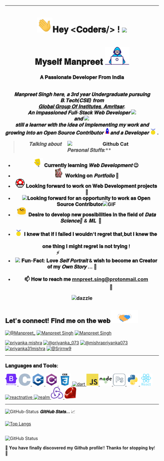 <hr>
 <h1 align="center"><img src="https://github.com/Harshita248/Harshita248/blob/main/Assets/Hi.gif" width="50px">𝐇𝐞𝐲 <𝐂𝐨𝐝𝐞𝐫𝐬/> ! <img src="https://camo.githubusercontent.com/9ba03d053f146a029e7123cb4392c386cb6587a6ccf860c159af83aebf5c6457/68747470733a2f2f6d656469612e67697068792e636f6d2f6d656469612f3754636474484f43786f336d65557650676a2f67697068792e676966" width="45px"> 
 <br>
 <h1 align="center">𝐌𝐲𝐬𝐞𝐥𝐟  𝐌𝐚𝐧𝐩𝐫𝐞𝐞𝐭 <img src="https://github.com/Harshita248/Harshita248/blob/main/Assets/Developer.gif" width="80px">
 </h1>
  <h3 align="center"> 𝐀 𝐏𝐚𝐬𝐬𝐢𝐨𝐧𝐚𝐭𝐞 𝐃𝐞𝐯𝐞𝐥𝐨𝐩𝐞𝐫 𝐅𝐫𝐨𝐦 𝐈𝐧𝐝𝐢𝐚

 <p align="center">
   <em><br>
     𝐌𝐚𝐧𝐩𝐫𝐞𝐞𝐭 𝐒𝐢𝐧𝐠𝐡 𝐡𝐞𝐫𝐞, 𝐚 𝟑𝐫𝐝 𝐲𝐞𝐚𝐫 𝐔𝐧𝐝𝐞𝐫𝐠𝐫𝐚𝐝𝐮𝐚𝐭𝐞 𝐩𝐮𝐫𝐬𝐮𝐢𝐧𝐠 𝐁.𝐓𝐞𝐜𝐡(𝐂𝐒𝐄) 𝐟𝐫𝐨𝐦<br> <a href="https://www.globalinstitutes.edu.in"> <b>𝐆𝐥𝐨𝐛𝐚𝐥 𝐆𝐫𝐨𝐮𝐩 𝐎𝐟 𝐈𝐧𝐬𝐭𝐢𝐭𝐮𝐭𝐞𝐬</b>, 𝐀𝐦𝐫𝐢𝐭𝐬𝐚𝐫</a>. <br>
     𝐀𝐧 𝐢𝐦𝐩𝐚𝐬𝐬𝐢𝐨𝐧𝐞𝐝 <b> 𝐅𝐮𝐥𝐥-𝐒𝐭𝐚𝐜𝐤 𝐖𝐞𝐛 𝐃𝐞𝐯𝐞𝐥𝐨𝐩𝐞𝐫 </b> <img src="https://media.giphy.com/media/7TcdtHOCxo3meUvPgj/giphy.gif" width="30px"><br>𝐚𝐧𝐝</b>&nbsp;<img src="https://camo.githubusercontent.com/cc8200e9d8619863d6bf5168914c577eba582e7b6dcbf5dc05b9f72d49a90d4a/68747470733a2f2f6d656469612e67697068792e636f6d2f6d656469612f376a32686679655663447466322f67697068792e676966" width="50px">&nbsp <br><b>𝐬𝐭𝐢𝐥𝐥 𝐚 𝐥𝐞𝐚𝐫𝐧𝐞𝐫</b>
     𝐰𝐢𝐭𝐡 𝐭𝐡𝐞 𝐢𝐝𝐞𝐚 𝐨𝐟 <b>𝐢𝐦𝐩𝐥𝐞𝐦𝐞𝐧𝐭𝐢𝐧𝐠</b> 𝐦𝐲 𝐰𝐨𝐫𝐤 𝐚𝐧𝐝 𝐠𝐫𝐨𝐰𝐢𝐧𝐠 𝐢𝐧𝐭𝐨 𝐚𝐧 <b> 𝐎𝐩𝐞𝐧 𝐒𝐨𝐮𝐫𝐜𝐞 𝐂𝐨𝐧𝐭𝐫𝐢𝐛𝐮𝐭𝐨𝐫 </b> <img src="https://github.com/Harshita248/Harshita248/blob/main/Assets/Rocket.gif" width="18px">𝐚𝐧𝐝 𝐚
     <b>𝐃𝐞𝐯𝐞𝐥𝐨𝐩𝐞𝐫</b> <img src="https://github.com/Harshita248/Harshita248/blob/main/Assets/Medal.gif" width="20px">&nbsp.
   </em>
 </p>

 <img align="right" width=300px alt="Github Cat" src="https://camo.githubusercontent.com/3b7c592ede97b6138ffd4b1cc1541c2f3b11fd39/687474703a2f2f33312e6d656469612e74756d626c722e636f6d2f31376665613932306666333665663466356238373764353231366137616164392f74756d626c725f6d6f39786a65387a5a34317163626975666f315f313238302e676966" />

 >&nbsp;&nbsp;&nbsp;**********_𝐓𝐚𝐥𝐤𝐢𝐧𝐠 𝐚𝐛𝐨𝐮𝐭 𝐏𝐞𝐫𝐬𝐨𝐧𝐚𝐥 𝐒𝐭𝐮𝐟𝐟𝐬:_************ 

 - <img src="https://github.com/Harshita248/Harshita248/blob/main/Assets/wave.gif" width="30px">&nbsp;𝐂𝐮𝐫𝐫𝐞𝐧𝐭𝐥𝐲 𝐥𝐞𝐚𝐫𝐧𝐢𝐧𝐠 **_𝐖𝐞𝐛 𝐃𝐞𝐯𝐞𝐥𝐨𝐩𝐦𝐞𝐧𝐭_** 😉
 - <img src="https://github.com/Harshita248/Harshita248/blob/main/Assets/gandalf_parrot.gif" width="30px">&nbsp; 𝐖𝐨𝐫𝐤𝐢𝐧𝐠 𝐨𝐧 **_𝐏𝐨𝐫𝐭𝐟𝐨𝐥𝐢𝐨_** 🔭
 - <img src="https://github.com/Harshita248/Harshita248/blob/main/Assets/powerup.gif" width="30px">&nbsp;𝐋𝐨𝐨𝐤𝐢𝐧𝐠 𝐟𝐨𝐫𝐰𝐚𝐫𝐝 𝐭𝐨 𝐰𝐨𝐫𝐤 𝐨𝐧 **𝐖𝐞𝐛 𝐃𝐞𝐯𝐞𝐥𝐨𝐩𝐦𝐞𝐧𝐭 𝐩𝐫𝐨𝐣𝐞𝐜𝐭𝐬** &nbsp;🤝
 - <img src="https://media.giphy.com/media/mG7xN3NU7WeUUGiKjM/giphy.gif" width="30px">𝐋𝐨𝐨𝐤𝐢𝐧𝐠 𝐟𝐨𝐫𝐰𝐚𝐫𝐝 𝐟𝐨𝐫 𝐚𝐧 𝐨𝐩𝐩𝐨𝐫𝐭𝐮𝐧𝐢𝐭𝐲 𝐭𝐨 𝐰𝐨𝐫𝐤 𝐚𝐬 **𝐎𝐩𝐞𝐧 𝐒𝐨𝐮𝐫𝐜𝐞 𝐂𝐨𝐧𝐭𝐫𝐢𝐛𝐮𝐭𝐨𝐫**<img alt="GIF" src="https://camo.githubusercontent.com/3b7c592ede97b6138ffd4b1cc1541c2f3b11fd39/687474703a2f2f33312e6d656469612e74756d626c722e636f6d2f31376665613932306666333665663466356238373764353231366137616164392f74756d626c725f6d6f39786a65387a5a34317163626975666f315f313238302e676966" width="35vw" /> 
 - <img src="https://github.com/Harshita248/Harshita248/blob/main/Assets/happy.gif" width="30px">&nbsp; 𝐃𝐞𝐬𝐢𝐫𝐞 𝐭𝐨 𝐝𝐞𝐯𝐞𝐥𝐨𝐩 𝐧𝐞𝐰 𝐩𝐨𝐬𝐬𝐢𝐛𝐢𝐥𝐢𝐭𝐢𝐞𝐬 𝐢𝐧 𝐭𝐡𝐞 𝐟𝐢𝐞𝐥𝐝 𝐨𝐟 **_𝐃𝐚𝐭𝐚 𝐒𝐜𝐢𝐞𝐧𝐜𝐞🌱 & 𝐌𝐋_** &nbsp;🔭 &nbsp;&nbsp;&nbsp;&nbsp;&nbsp;&nbsp;&nbsp;&nbsp;<br></br>
 - <img src="https://github.com/Harshita248/Harshita248/blob/main/Assets/Medal.gif" width="20px">&nbsp; 𝐈 𝐤𝐧𝐞𝐰 𝐭𝐡𝐚𝐭 𝐢𝐟 𝐈 𝐟𝐚𝐢𝐥𝐞𝐝 𝐈 𝐰𝐨𝐮𝐥𝐝𝐧'𝐭 𝐫𝐞𝐠𝐫𝐞𝐭 𝐭𝐡𝐚𝐭,𝐛𝐮𝐭 𝐈 𝐤𝐧𝐞𝐰 𝐭𝐡𝐞 &nbsp;&nbsp;&nbsp;&nbsp;&nbsp;&nbsp;&nbsp;&nbsp;&nbsp;&nbsp;&nbsp;&nbsp;&nbsp;&nbsp;&nbsp;&nbsp;&nbsp;&nbsp;&nbsp;&nbsp;&nbsp;&nbsp;&nbsp;&nbsp;&nbsp;&nbsp;&nbsp;&nbsp;&nbsp;&nbsp;&nbsp;&nbsp;&nbsp;&nbsp;&nbsp;&nbsp;&nbsp;&nbsp;&nbsp;&nbsp;&nbsp;&nbsp;&nbsp;&nbsp;&nbsp;&nbsp;&nbsp;&nbsp;&nbsp;&nbsp;&nbsp;&nbsp;<br>𝐨𝐧𝐞 𝐭𝐡𝐢𝐧𝐠 𝐈 𝐦𝐢𝐠𝐡𝐭 𝐫𝐞𝐠𝐫𝐞𝐭 𝐢𝐬 𝐧𝐨𝐭 𝐭𝐫𝐲𝐢𝐧𝐠 !⚡️&nbsp;&nbsp;&nbsp;&nbsp;&nbsp;&nbsp;&nbsp;&nbsp;&nbsp;&nbsp;&nbsp;&nbsp;&nbsp;&nbsp;&nbsp;&nbsp;&nbsp;&nbsp;&nbsp;&nbsp;&nbsp;&nbsp;&nbsp;&nbsp;&nbsp;&nbsp;&nbsp;&nbsp;&nbsp;&nbsp;&nbsp;&nbsp;&nbsp;&nbsp;&nbsp;&nbsp;&nbsp;&nbsp;&nbsp;&nbsp;&nbsp;&nbsp;&nbsp;&nbsp;&nbsp;&nbsp;&nbsp;&nbsp;
 - <img src="https://media.giphy.com/media/1Bek3O06EXr6YaBcLy/giphy.gif" width="30px">&nbsp;𝐅𝐮𝐧-𝐅𝐚𝐜𝐭: 𝐋𝐨𝐯𝐞 **_𝐒𝐞𝐥𝐟 𝐏𝐨𝐫𝐭𝐫𝐚𝐢𝐭_** & 𝐰𝐢𝐬𝐡 𝐭𝐨 𝐛𝐞𝐜𝐨𝐦𝐞 𝐚𝐧 **𝐂𝐫𝐞𝐚𝐭𝐨𝐫** 𝐨𝐟 𝐦𝐲 _𝐎𝐰𝐧 𝐒𝐭𝐨𝐫𝐲_ ... 📝&nbsp;&nbsp;&nbsp;&nbsp;&nbsp;&nbsp;&nbsp;&nbsp;&nbsp;&nbsp;&nbsp;&nbsp;&nbsp;&nbsp;&nbsp;&nbsp;&nbsp;&nbsp;&nbsp;&nbsp;&nbsp;&nbsp;&nbsp;&nbsp;<br></br>
 - 📫 𝐇𝐨𝐰 𝐭𝐨 𝐫𝐞𝐚𝐜𝐡 𝐦𝐞 **mnpreet.sing@protonmail.com** &nbsp;&nbsp;&nbsp;&nbsp;&nbsp;&nbsp;&nbsp;&nbsp;&nbsp;&nbsp;&nbsp;&nbsp;&nbsp;&nbsp;&nbsp;&nbsp;&nbsp;&nbsp;&nbsp;&nbsp;&nbsp;&nbsp;&nbsp;&nbsp;&nbsp;&nbsp;&nbsp;&nbsp;&nbsp;&nbsp;&nbsp;&nbsp;&nbsp;&nbsp;&nbsp;&nbsp;&nbsp;&nbsp;&nbsp;&nbsp;&nbsp;&nbsp;💬
<p align="center"> <img src="https://komarev.com/ghpvc/?username=dazzle&label=Profile%20views&color=0e75b6&style=flat" alt="dazzle" /> </p>


 <!-- <p align="left"> <a href="https://github.com/ryo-ma/github-profile-trophy"><img src="https://github-profile-trophy.vercel.app/?username=dazzle" alt="dazzle" /></a> </p> -->


<h2 align="left">𝐋𝐞𝐭'𝐬 𝐜𝐨𝐧𝐧𝐞𝐜𝐭! 𝐅𝐢𝐧𝐝 𝐦𝐞 𝐨𝐧 𝐭𝐡𝐞 𝐰𝐞𝐛<img src="https://github.com/Harshita248/Harshita248/blob/main/Assets/Handshake.gif" width="90px"></h2>

<p align="left">
<a href="https://mobile.twitter.com/_Burning__Soul_" target="blank"><img align="center" src="https://cdn.jsdelivr.net/npm/simple-icons@3.0.1/icons/twitter.svg" alt="@Manpreet_" height="30" width="40" /></a>
<a href="https://www.linkedin.com/in/manpreet-singh-3bb57a18b//" target="blank"><img align="center" src="https://cdn.jsdelivr.net/npm/simple-icons@3.0.1/icons/linkedin.svg" alt="Manpreet Singh" height="30" width="40" /></a>
<a href="https://www.instagram.com/_manpreet.98_/" target="blank"><img align="center" src="https://cdn.jsdelivr.net/npm/simple-icons@3.0.1/icons/instagram.svg" alt="Manpreet Singh" height="30" width="40" /></a>

<a href="#" target="blank"><img align="center" src="https://cdn.jsdelivr.net/npm/simple-icons@3.0.1/icons/youtube.svg" alt="priyanka mishra" height="30" width="40" /></a>
<a href="#" target="blank"><img align="center" src="https://cdn.jsdelivr.net/npm/simple-icons@3.1.0/icons/codechef.svg" alt="@priyanka_073" height="30" width="40" /></a>
<a href="#" target="blank"><img align="center" src="https://cdn.jsdelivr.net/npm/simple-icons@3.0.1/icons/codeforces.svg" alt="@mishrapriyanka073" height="30" width="40" /></a>
<a href="#" target="blank"><img align="center" src="https://cdn.jsdelivr.net/npm/simple-icons@3.0.1/icons/leetcode.svg" alt="priyanka31mishra" height="30" width="40" /></a>
<a href="https://auth.geeksforgeeks.org/user/srjrnw9/todo-done/" target="blank"><img align="center" src="https://cdn.jsdelivr.net/npm/simple-icons@3.0.1/icons/geeksforgeeks.svg" alt="@Srjrnw9" height="30" width="40" /></a>
</p>
<hr>
<h3 align="left"> 𝐋𝐚𝐧𝐠𝐮𝐚𝐠𝐞𝐬 𝐚𝐧𝐝 𝐓𝐨𝐨𝐥𝐬: </h3>
<!-- <p align="left"> <a href="https://developer.android.com" target="_blank"> <img src="https://raw.githubusercontent.com/devicons/devicon/master/icons/android/android-original-wordmark.svg" alt="android" width="40" height="40"/> </a> <a href="https://angular.io" target="_blank"> <img src="https://raw.githubusercontent.com/devicons/devicon/master/icons/angularjs/angularjs-original-wordmark.svg" alt="angularjs" width="40" height="40"/> </a> --> <a href="https://getbootstrap.com" target="_blank"> <img src="https://raw.githubusercontent.com/devicons/devicon/master/icons/bootstrap/bootstrap-plain-wordmark.svg" alt="bootstrap" width="40" height="40"/> </a> <a href="https://www.cprogramming.com/" target="_blank"> <img src="https://raw.githubusercontent.com/devicons/devicon/master/icons/c/c-original.svg" alt="c" width="40" height="40"/> </a> <a href="https://www.w3schools.com/cpp/" target="_blank"> <img src="https://raw.githubusercontent.com/devicons/devicon/master/icons/cplusplus/cplusplus-original.svg" alt="cplusplus" width="40" height="40"/> </a> <a href="https://www.w3schools.com/cs/" target="_blank"> <img src="https://raw.githubusercontent.com/devicons/devicon/master/icons/csharp/csharp-original.svg" alt="csharp" width="40" height="40"/> </a> <a href="https://www.w3schools.com/css/" target="_blank"> <img src="https://raw.githubusercontent.com/devicons/devicon/master/icons/css3/css3-original-wordmark.svg" alt="css3" width="40" height="40"/> </a> <a href="https://dart.dev" target="_blank"> <img src="https://www.vectorlogo.zone/logos/dartlang/dartlang-icon.svg" alt="dart" width="40" height="40"/> </a> <a href="https://www.docker.com/" target="_blank"> <!-- <img src="https://raw.githubusercontent.com/devicons/devicon/master/icons/docker/docker-original-wordmark.svg" alt="docker" width="40" height="40"/> </a> <a href="https://dotnet.microsoft.com/" target="_blank"> <img src="https://raw.githubusercontent.com/devicons/devicon/master/icons/dot-net/dot-net-original-wordmark.svg" alt="dotnet" width="40" height="40"/> </a> <a href="https://expressjs.com" target="_blank"> <img src="https://raw.githubusercontent.com/devicons/devicon/master/icons/express/express-original-wordmark.svg" alt="express" width="40" height="40"/> </a> <a href="https://flutter.dev" target="_blank"> <img src="https://www.vectorlogo.zone/logos/flutterio/flutterio-icon.svg" alt="flutter" width="40" height="40"/> </a> <a href="https://cloud.google.com" target="_blank"> <img src="https://www.vectorlogo.zone/logos/google_cloud/google_cloud-icon.svg" alt="gcp" width="40" height="40"/> </a> <a href="https://git-scm.com/" target="_blank"> <img src="https://www.vectorlogo.zone/logos/git-scm/git-scm-icon.svg" alt="git" width="40" height="40"/> </a> <a href="https://www.w3.org/html/" target="_blank"> <img src="https://raw.githubusercontent.com/devicons/devicon/master/icons/html5/html5-original-wordmark.svg" alt="html5" width="40" height="40"/> </a> <a href="https://www.java.com" target="_blank"> <img src="https://raw.githubusercontent.com/devicons/devicon/master/icons/java/java-original.svg" alt="java" width="40" height="40"/> </a> --> <a href="https://developer.mozilla.org/en-US/docs/Web/JavaScript" target="_blank"> <img src="https://raw.githubusercontent.com/devicons/devicon/master/icons/javascript/javascript-original.svg" alt="javascript" width="40" height="40"/> </a> <!--<a href="https://kotlinlang.org" target="_blank"> <img src="https://www.vectorlogo.zone/logos/kotlinlang/kotlinlang-icon.svg" alt="kotlin" width="40" height="40"/> </a> <a href="https://www.linux.org/" target="_blank"> <img src="https://raw.githubusercontent.com/devicons/devicon/master/icons/linux/linux-original.svg" alt="linux" width="40" height="40"/> </a> <a href="https://www.mongodb.com/" target="_blank"> <img src="https://raw.githubusercontent.com/devicons/devicon/master/icons/mongodb/mongodb-original-wordmark.svg" alt="mongodb" width="40" height="40"/> </a>  <a href="https://www.mysql.com/" target="_blank"> <img src="https://raw.githubusercontent.com/devicons/devicon/master/icons/mysql/mysql-original-wordmark.svg" alt="mysql" width="40" height="40"/> </a>-->  <a href="https://nodejs.org" target="_blank"> <img src="https://raw.githubusercontent.com/devicons/devicon/master/icons/nodejs/nodejs-original-wordmark.svg" alt="nodejs" width="40" height="40"/> </a> <!-- <a href="https://www.oracle.com/" target="_blank"> <img src="https://raw.githubusercontent.com/devicons/devicon/master/icons/oracle/oracle-original.svg" alt="oracle" width="40" height="40"/> </a> --> 
 <a href="https://www.photoshop.com/en" target="_blank"> <img src="https://raw.githubusercontent.com/devicons/devicon/master/icons/photoshop/photoshop-line.svg" alt="photoshop" width="40" height="40"/> </a> <a href="https://www.python.org" target="_blank"> <img src="https://raw.githubusercontent.com/devicons/devicon/master/icons/python/python-original.svg" alt="python" width="40" height="40"/> </a> <a href="https://reactjs.org/" target="_blank"> <img src="https://raw.githubusercontent.com/devicons/devicon/master/icons/react/react-original-wordmark.svg" alt="react" width="40" height="40"/> </a> <a href="https://reactnative.dev/" target="_blank"> <img src="https://reactnative.dev/img/header_logo.svg" alt="reactnative" width="40" height="40"/> </a> <a href="https://realm.io/" target="_blank"> <img src="https://raw.githubusercontent.com/bestofjs/bestofjs-webui/8665e8c267a0215f3159df28b33c365198101df5/public/logos/realm.svg" alt="realm" width="40" height="40"/> </a> <a href="https://redux.js.org" target="_blank"> <img src="https://raw.githubusercontent.com/devicons/devicon/master/icons/redux/redux-original.svg" alt="redux" width="40" height="40"/> </a> <a href="https://www.ruby-lang.org/en/" target="_blank"> <img src="https://raw.githubusercontent.com/devicons/devicon/master/icons/ruby/ruby-original.svg" alt="ruby" width="40" height="40"/> </a> <!-- <a href="https://spring.io/" target="_blank"> <img src="https://www.vectorlogo.zone/logos/springio/springio-icon.svg" alt="spring" width="40" height="40"/> </a> 
  <a href="https://vuejs.org/" target="_blank"> <img src="https://raw.githubusercontent.com/devicons/devicon/master/icons/vuejs/vuejs-original-wordmark.svg" alt="vuejs" width="40" height="40"/> </a> 
</p> -->

---
<img src="https://media.giphy.com/media/VgCDAzcKvsR6OM0uWg/giphy.gif" width="30px" alt="GitHub-Status"/>&nbsp;<i><b>𝐆𝐢𝐭𝐇𝐮𝐛 𝐒𝐭𝐚𝐭𝐬... </b></i>📈<br><br>
[![Top Langs](https://github-readme-stats.vercel.app/api/top-langs/?username=mmanpreett&theme=tokyonight)](https://github.com/mmanpreett)

<br>
<img src="https://github-readme-stats.vercel.app/api?username=mmanpreett&count_private=true&show_icons=true&theme=radical" alt="GitHub Status"/>

<p> 🔭 𝐘𝐨𝐮 𝐡𝐚𝐯𝐞 𝐟𝐢𝐧𝐚𝐥𝐥𝐲 𝐝𝐢𝐬𝐜𝐨𝐯𝐞𝐫𝐞𝐝 𝐦𝐲 𝐆𝐢𝐭𝐡𝐮𝐛 𝐩𝐫𝐨𝐟𝐢𝐥𝐞!!  𝐓𝐡𝐚𝐧𝐤𝐬 𝐟𝐨𝐫 𝐬𝐭𝐨𝐩𝐩𝐢𝐧𝐠 𝐛𝐲! 🤝</p>
